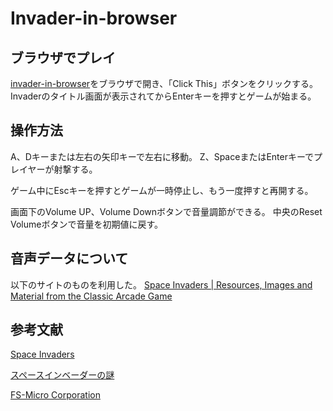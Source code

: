 # Invader-in-browser

## ブラウザでプレイ
[invader-in-browser](https://furbler.github.io/invader-in-browser/)をブラウザで開き、「Click This」ボタンをクリックする。
Invaderのタイトル画面が表示されてからEnterキーを押すとゲームが始まる。

## 操作方法
A、Dキーまたは左右の矢印キーで左右に移動。
Z、SpaceまたはEnterキーでプレイヤーが射撃する。

ゲーム中にEscキーを押すとゲームが一時停止し、もう一度押すと再開する。

画面下のVolume UP、Volume Downボタンで音量調節ができる。
中央のReset Volumeボタンで音量を初期値に戻す。

## 音声データについて
以下のサイトのものを利用した。
[Space Invaders | Resources, Images and Material from the Classic Arcade Game](https://www.classicgaming.cc/classics/space-invaders/sounds)

## 参考文献
[Space Invaders](https://computerarcheology.com/Arcade/SpaceInvaders/)

[スペースインベーダーの謎](https://www.scaredeer.com/2022/01/space-invaders.html#HandleAlienShot)

[FS-Micro Corporation](https://fs-micro.com/post/show/id/318)